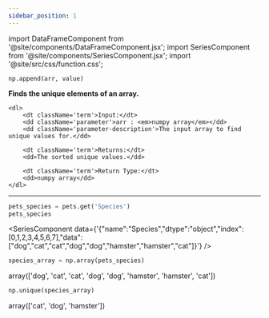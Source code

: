 ```yaml
---
sidebar_position: 1
---
```


import DataFrameComponent from '@site/components/DataFrameComponent.jsx';
import SeriesComponent from '@site/components/SeriesComponent.jsx';
import '@site/src/css/function.css';

<code>np.append(arr, value)</code>

<div className='base'>
    <p><strong>Finds the unique elements of an array.</strong></p>

    <dl>
        <dt className='term'>Input:</dt>
        <dd className='parameter'>arr : <em>numpy array</em></dd>
        <dd className='parameter-description'>The input array to find unique values for.</dd>

        <dt className='term'>Returns:</dt>
        <dd>The sorted unique values.</dd>

        <dt className='term'>Return Type:</dt>
        <dd>numpy array</dd>
    </dl>
</div>

---

```python
pets_species = pets.get('Species')
pets_species
```

<SeriesComponent data={'{"name":"Species","dtype":"object","index":[0,1,2,3,4,5,6,7],"data":["dog","cat","cat","dog","dog","hamster","hamster","cat"]}'} />

```python
species_array = np.array(pets_species)
```

array(['dog', 'cat', 'cat', 'dog', 'dog', 'hamster', 'hamster', 'cat'])

```python
np.unique(species_array)
```

array(['cat', 'dog', 'hamster'])